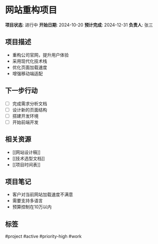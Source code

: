 # 网站重构项目

**项目状态**: 进行中
**开始日期**: 2024-10-20
**预计完成**: 2024-12-31
**负责人**: 张三

## 项目描述
- 重构公司官网，提升用户体验
- 采用现代化技术栈
- 优化页面加载速度
- 增强移动端适配

## 下一步行动
- [ ] 完成需求分析文档
- [ ] 设计新的页面结构
- [ ] 搭建开发环境
- [ ] 开始前端开发

## 相关资源
- [[网站设计稿]]
- [[技术选型文档]]
- [[项目时间表]]

## 项目笔记
- 客户对当前网站加载速度不满意
- 需要支持多语言
- 预算控制在10万以内

## 标签
#project #active #priority-high #work
